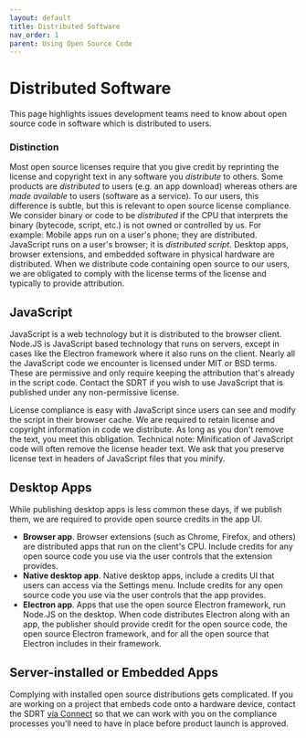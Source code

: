 ```yaml
---
layout: default
title: Distributed Software
nav_order: 1
parent: Using Open Source Code
---
```


# Distributed Software

This page highlights issues development teams need to know about open source code in software which is distributed to users.

### Distinction

Most open source licenses require that you give credit by reprinting the license and copyright text in any software you _distribute_ to others. Some products are _distributed_ to users (e.g. an app download) whereas others are _made available_ to users (software as a service). To our users, this difference is subtle, but this is relevant to open source license compliance. We consider binary or code to be _distributed_ if the CPU that interprets the binary (bytecode, script, etc.) is not owned or controlled by us. For example: Mobile apps run on a user's phone; they are distributed. JavaScript runs on a user's browser; it is _distributed script_. Desktop apps, browser extensions, and embedded software in physical hardware are distributed. When we distribute code containing open source to our users, we are obligated to comply with the license terms of the license and typically to provide attribution.

## JavaScript

JavaScript is a web technology but it is distributed to the browser client. Node.JS is JavaScript based technology that runs on servers, except in cases like the Electron framework where it also runs on the client. Nearly all the JavaScript code we encounter is licensed under MIT or BSD terms. These are permissive and only require keeping the attribution that's already in the script code. Contact the SDRT if you wish to use JavaScript that is published under any non-permissive license.

License compliance is easy with JavaScript since users can see and modify the script in their browser cache. We are required to retain license and copyright information in code we distribute. As long as you don't remove the text, you meet this obligation. Technical note: Minification of JavaScript code will often remove the license header text. We ask that you preserve license text in headers of JavaScript files that you minify.

## Desktop Apps

While publishing desktop apps is less common these days, if we publish them, we are required to provide open source credits in the app UI.

 - **Browser app**. Browser extensions (such as Chrome, Firefox, and others) are distributed apps that run on the client's CPU. Include credits for any open source code you use via the user controls that the extension provides.
 - **Native desktop app**. Native desktop apps, include a credits UI that users can access via the Settings menu. Include credits for any open source code you use via the user controls that the app provides.
 - **Electron app**. Apps that use the open source Electron framework, run Node.JS on the desktop. When code distributes Electron along with an app, the publisher should provide credit for the open source code, the open source Electron framework, and for all the open source that Electron includes in their framework.

## Server-installed or Embedded Apps

Complying with installed open source distributions gets complicated. If you are working on a project that embeds code onto a hardware device, contact the SDRT [via Connect](https://nitro.powerhrg.com/connect#rooms/4082) so that we can work with you on the compliance processes you'll need to have in place before product launch is approved.
